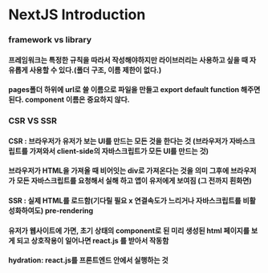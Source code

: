 # NextJS Introduction
### framework vs library
#### 프레임워크는 특정한 규칙을 따라서 작성해야하지만 라이브러리는 사용하고 싶을 때  자유롭게 사용할 수  있다.(폴더 구조, 이름 제한이 없다.)
#### pages폴더 하위에 url로 쓸 이름으로 파일을 만들고 export default function 해주면 된다. component 이름은 중요하지 않다.

### CSR VS SSR
#### CSR : 브라우저가 유저가 보는 UI를 만드는 모든 것을 한다는 것 (브라우저가 자바스크립트를 가져와서 client-side의 자바스크립트가 모든 UI를 만드는 것)
#### 브라우저가 HTML을 가져올 때 비어잇는 div로 가져온다는 것을 의미 그후에 브라우저가 모든 자바스크립트를 요청해서 실해 하고 앱이 유저에게 보여짐 (그 전까지 흰화면)

#### SSR : 실제 HTML를 로드함(기다릴 필요 x 연결속도가 느리거나 자바스크립트를 비활성화하여도) pre-rendering
#### 유저가 웹사이트에 가면, 초기 상태의 component로 된 미리 생성된 html 페이지를 보게 되고 상호작용이 일어나면 react.js 를 받아서 작동함
#### hydration: react.js를 프론트엔드 안에서 실행하는 것
